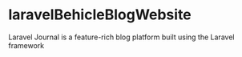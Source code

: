 # laravelBehicleBlogWebsite
Laravel Journal is a feature-rich blog platform built using the Laravel framework
